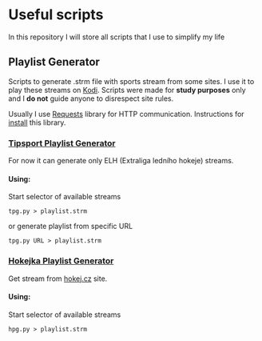 # Useful scripts
In this repository I will store all scripts that I use to simplify my life
## Playlist Generator
Scripts to generate .strm file with sports stream from some sites. I use it to play these streams on [Kodi](https://kodi.tv). Scripts were made for **study purposes** only and I **do not** guide anyone to disrespect site rules.

Usually I use [Requests](http://docs.python-requests.org/en/master/) library for HTTP communication. Instructions for [install](http://docs.python-requests.org/en/master/user/install/) this library.

### [Tipsport Playlist Generator](tpg.py)
For now it can generate only ELH (Extraliga ledního hokeje) streams.
#### Using:
Start selector of available streams
```
tpg.py > playlist.strm
```
or generate playlist from specific URL
```
tpg.py URL > playlist.strm
```

### [Hokejka Playlist Generator](hpg.py)
Get stream from [hokej.cz](http://www.hokej.cz/hokejka/tv) site.
#### Using:
Start selector of available streams
```
hpg.py > playlist.strm
```
